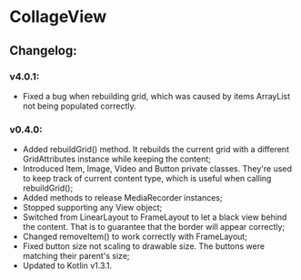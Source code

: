 # CollageView

## Changelog:

### v4.0.1:
- Fixed a bug when rebuilding grid, which was caused by items ArrayList not being populated correctly.
### v0.4.0:
- Added rebuildGrid() method. It rebuilds the current grid with a different GridAttributes instance while keeping the content;
- Introduced Item, Image, Video and Button private classes. They're used to keep track of current content type, which is useful when calling rebuildGrid();
- Added methods to release MediaRecorder instances;
- Stopped supporting any View object;
- Switched from LinearLayout to FrameLayout to let a black view behind the content. That is to guarantee that the border will appear correctly;
- Changed removeItem() to work correctly with FrameLayout;
- Fixed button size not scaling to drawable size. The buttons were matching their parent's size;
- Updated to Kotlin v1.3.1.
